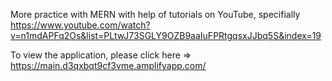 More practice with MERN with help of tutorials on YouTube, specifially 
https://www.youtube.com/watch?v=n1mdAPFq2Os&list=PLtwJ73SGLY9OZB9aaIuFPRtgqsxJJbq5S&index=19

To view the application, please click here => https://main.d3qxbqt9cf3vme.amplifyapp.com/


